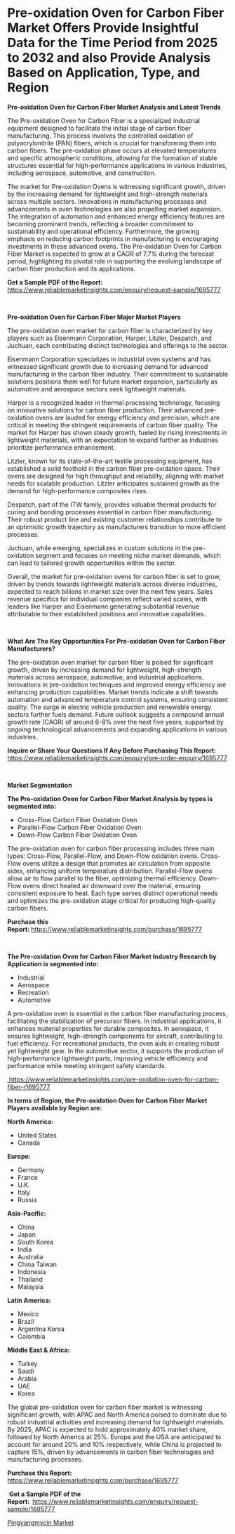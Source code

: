 <p><h1>Pre-oxidation Oven for Carbon Fiber Market Offers Provide Insightful Data for the Time Period from 2025 to 2032 and also Provide Analysis Based on Application, Type, and Region</h1></p><p><strong>Pre-oxidation Oven for Carbon Fiber Market Analysis and Latest Trends</strong></p>
<p><p>The Pre-oxidation Oven for Carbon Fiber is a specialized industrial equipment designed to facilitate the initial stage of carbon fiber manufacturing. This process involves the controlled oxidation of polyacrylonitrile (PAN) fibers, which is crucial for transforming them into carbon fibers. The pre-oxidation phase occurs at elevated temperatures and specific atmospheric conditions, allowing for the formation of stable structures essential for high-performance applications in various industries, including aerospace, automotive, and construction.</p><p>The market for Pre-oxidation Ovens is witnessing significant growth, driven by the increasing demand for lightweight and high-strength materials across multiple sectors. Innovations in manufacturing processes and advancements in oven technologies are also propelling market expansion. The integration of automation and enhanced energy efficiency features are becoming prominent trends, reflecting a broader commitment to sustainability and operational efficiency. Furthermore, the growing emphasis on reducing carbon footprints in manufacturing is encouraging investments in these advanced ovens. The Pre-oxidation Oven for Carbon Fiber Market is expected to grow at a CAGR of 7.7% during the forecast period, highlighting its pivotal role in supporting the evolving landscape of carbon fiber production and its applications.</p></p>
<p><strong>Get a Sample PDF of the Report:&nbsp;</strong> <a href="https://www.reliablemarketinsights.com/enquiry/request-sample/1695777?utm_campaign=1887&utm_medium=2&utm_source=Github&utm_content=ia&utm_term=08012025&utm_id=pre-oxidation-oven-for-carbon-fiber">https://www.reliablemarketinsights.com/enquiry/request-sample/1695777</a></p>
<p>&nbsp;</p>
<p><strong>Pre-oxidation Oven for Carbon Fiber Major Market Players</strong></p>
<p><p>The pre-oxidation oven market for carbon fiber is characterized by key players such as Eisenmann Corporation, Harper, Litzler, Despatch, and Juchuan, each contributing distinct technologies and offerings to the sector.</p><p>Eisenmann Corporation specializes in industrial oven systems and has witnessed significant growth due to increasing demand for advanced manufacturing in the carbon fiber industry. Their commitment to sustainable solutions positions them well for future market expansion, particularly as automotive and aerospace sectors seek lightweight materials.</p><p>Harper is a recognized leader in thermal processing technology, focusing on innovative solutions for carbon fiber production. Their advanced pre-oxidation ovens are lauded for energy efficiency and precision, which are critical in meeting the stringent requirements of carbon fiber quality. The market for Harper has shown steady growth, fueled by rising investments in lightweight materials, with an expectation to expand further as industries prioritize performance enhancement.</p><p>Litzler, known for its state-of-the-art textile processing equipment, has established a solid foothold in the carbon fiber pre-oxidation space. Their ovens are designed for high throughput and reliability, aligning with market needs for scalable production. Litzler anticipates sustained growth as the demand for high-performance composites rises.</p><p>Despatch, part of the ITW family, provides valuable thermal products for curing and bonding processes essential in carbon fiber manufacturing. Their robust product line and existing customer relationships contribute to an optimistic growth trajectory as manufacturers transition to more efficient processes.</p><p>Juchuan, while emerging, specializes in custom solutions in the pre-oxidation segment and focuses on meeting niche market demands, which can lead to tailored growth opportunities within the sector.</p><p>Overall, the market for pre-oxidation ovens for carbon fiber is set to grow, driven by trends towards lightweight materials across diverse industries, expected to reach billions in market size over the next few years. Sales revenue specifics for individual companies reflect varied scales, with leaders like Harper and Eisenmann generating substantial revenue attributable to their established positions and innovative capabilities.</p></p>
<p>&nbsp;</p>
<p><strong>What Are The Key Opportunities For Pre-oxidation Oven for Carbon Fiber Manufacturers?</strong></p>
<p><p>The pre-oxidation oven market for carbon fiber is poised for significant growth, driven by increasing demand for lightweight, high-strength materials across aerospace, automotive, and industrial applications. Innovations in pre-oxidation techniques and improved energy efficiency are enhancing production capabilities. Market trends indicate a shift towards automation and advanced temperature control systems, ensuring consistent quality. The surge in electric vehicle production and renewable energy sectors further fuels demand. Future outlook suggests a compound annual growth rate (CAGR) of around 6-8% over the next five years, supported by ongoing technological advancements and expanding applications in various industries.</p></p>
<p><strong>Inquire or Share Your Questions If Any Before Purchasing This Report:</strong> <a href="https://www.reliablemarketinsights.com/enquiry/pre-order-enquiry/1695777?utm_campaign=1887&utm_medium=2&utm_source=Github&utm_content=ia&utm_term=08012025&utm_id=pre-oxidation-oven-for-carbon-fiber">https://www.reliablemarketinsights.com/enquiry/pre-order-enquiry/1695777</a></p>
<p>&nbsp;</p>
<p><strong>Market Segmentation</strong></p>
<p><strong>The Pre-oxidation Oven for Carbon Fiber Market Analysis by types is segmented into:</strong></p>
<p><ul><li>Cross-Flow Carbon Fiber Oxidation Oven</li><li>Parallel-Flow Carbon Fiber Oxidation Oven</li><li>Down-Flow Carbon Fiber Oxidation Oven</li></ul></p>
<p><p>The pre-oxidation oven for carbon fiber processing includes three main types: Cross-Flow, Parallel-Flow, and Down-Flow oxidation ovens. Cross-Flow ovens utilize a design that promotes air circulation from opposite sides, enhancing uniform temperature distribution. Parallel-Flow ovens allow air to flow parallel to the fiber, optimizing thermal efficiency. Down-Flow ovens direct heated air downward over the material, ensuring consistent exposure to heat. Each type serves distinct operational needs and optimizes the pre-oxidation stage critical for producing high-quality carbon fibers.</p></p>
<p><strong>Purchase this Report:&nbsp;</strong><a href="https://www.reliablemarketinsights.com/purchase/1695777?utm_campaign=1887&utm_medium=2&utm_source=Github&utm_content=ia&utm_term=08012025&utm_id=pre-oxidation-oven-for-carbon-fiber">https://www.reliablemarketinsights.com/purchase/1695777</a></p>
<p>&nbsp;</p>
<p><strong>The Pre-oxidation Oven for Carbon Fiber Market Industry Research by Application is segmented into:</strong></p>
<p><ul><li>Industrial</li><li>Aerospace</li><li>Recreation</li><li>Automotive</li></ul></p>
<p><p>A pre-oxidation oven is essential in the carbon fiber manufacturing process, facilitating the stabilization of precursor fibers. In industrial applications, it enhances material properties for durable composites. In aerospace, it ensures lightweight, high-strength components for aircraft, contributing to fuel efficiency. For recreational products, the oven aids in creating robust yet lightweight gear. In the automotive sector, it supports the production of high-performance lightweight parts, improving vehicle efficiency and performance while meeting stringent safety standards.</p></p>
<p><a href="https://www.reliablemarketinsights.com/pre-oxidation-oven-for-carbon-fiber-r1695777?utm_campaign=1887&utm_medium=2&utm_source=Github&utm_content=ia&utm_term=08012025&utm_id=pre-oxidation-oven-for-carbon-fiber">&nbsp;https://www.reliablemarketinsights.com/pre-oxidation-oven-for-carbon-fiber-r1695777</a></p>
<p><strong>In terms of Region, the Pre-oxidation Oven for Carbon Fiber Market Players available by Region are:</strong></p>
<p>
    <p> <strong> North America: </strong>
        <ul>
            <li>United States</li>
            <li>Canada</li>
        </ul>
        </p> 
    <p> <strong> Europe: </strong>
        <ul>
            <li>Germany</li>
            <li>France</li>
            <li>U.K.</li>
            <li>Italy</li>
            <li>Russia</li>
        </ul>
        </p> 
    <p> <strong> Asia-Pacific: </strong>
        <ul>
            <li>China</li>
            <li>Japan</li>
            <li>South Korea</li>
            <li>India</li>
            <li>Australia</li>
            <li>China Taiwan</li>
            <li>Indonesia</li>
            <li>Thailand</li>
            <li>Malaysia</li>
        </ul>
        </p> 
    <p> <strong> Latin America: </strong>
        <ul>
            <li>Mexico</li>
            <li>Brazil</li>
            <li>Argentina Korea</li>
            <li>Colombia</li>
        </ul>
        </p> 
    <p> <strong> Middle East & Africa: </strong>
        <ul>
            <li>Turkey</li>
            <li>Saudi</li>
            <li>Arabia</li>
            <li>UAE</li>
            <li>Korea</li>
        </ul>
    </p>
    </p>
<p><p>The global pre-oxidation oven for carbon fiber market is witnessing significant growth, with APAC and North America poised to dominate due to robust industrial activities and increasing demand for lightweight materials. By 2025, APAC is expected to hold approximately 40% market share, followed by North America at 25%. Europe and the USA are anticipated to account for around 20% and 10% respectively, while China is projected to capture 15%, driven by advancements in carbon fiber technologies and manufacturing processes.</p></p>
<p><strong>Purchase this Report: </strong><a href="https://www.reliablemarketinsights.com/purchase/1695777?utm_campaign=1887&utm_medium=2&utm_source=Github&utm_content=ia&utm_term=08012025&utm_id=pre-oxidation-oven-for-carbon-fiber">https://www.reliablemarketinsights.com/purchase/1695777</a></p>
<p>&nbsp;<strong>Get a Sample PDF of the Report:&nbsp;&nbsp;</strong><a href="https://www.reliablemarketinsights.com/enquiry/request-sample/1695777?utm_campaign=1887&utm_medium=2&utm_source=Github&utm_content=ia&utm_term=08012025&utm_id=pre-oxidation-oven-for-carbon-fiber">https://www.reliablemarketinsights.com/enquiry/request-sample/1695777</a></p>
<p><strong></strong></p>
<p><p><a href="https://github.com/julyju69/Market-Research-Report-List-5/blob/main/pingyangmycin-market.md?utm_campaign=1887&utm_medium=2&utm_source=Github&utm_content=ia&utm_term=08012025&utm_id=pre-oxidation-oven-for-carbon-fiber">Pingyangmycin Market</a></p></p>